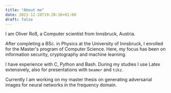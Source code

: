 ```yaml
---
title: "About me"
date: 2021-12-28T19:28:16+01:00
draft: false
---
```



I am Oliver Roß, a Computer scientist from Innsbruck, Austria.

After completing a BSc. in Physics at the University of Innsbruck, I enrolled for
the Master's program of Computer Science. 
Here, my focus has been on information
security, cryptography and machine learning. 

I have experience with C, Python and Bash. During my studies I use
Latex extensively, also for presentations with `beamer` and `tikz`.

Currently I am working on my master thesis on generating adversarial images for
neural networks in the frequency domain.
